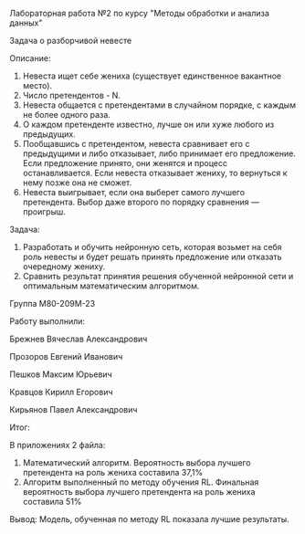 Лабораторная работа №2 по курсу "Методы обработки и анализа данных"

Задача о разборчивой невесте

Описание:
1. Невеста ищет себе жениха (существует единственное вакантное место).
2. Число претендентов - N.
3. Невеста общается с претендентами в случайном порядке, с каждым не более одного раза.
4. О каждом претенденте известно, лучше он или хуже любого из предыдущих.
5. Пообщавшись с претендентом, невеста сравнивает его с предыдущими и либо отказывает, либо принимает его предложение. Если предложение принято, они женятся и процесс останавливается. Если невеста отказывает жениху, то вернуться к нему позже она не сможет.
6. Невеста выигрывает, если она выберет самого лучшего претендента. Выбор даже второго по порядку сравнения — проигрыш.

Задача:
1. Разработать и обучить нейронную сеть, которая возьмет на себя роль невесты и будет решать принять предложение или отказать очередному жениху.
2. Сравнить результат принятия решения обученной нейронной сети и оптимальным математическим алгоритмом.

Группа М80-209М-23

Работу выполнили:

Брежнев Вячеслав Александрович

Прозоров Евгений Иванович

Пешков Максим Юрьевич

Кравцов Кирилл Егорович

Кирьянов Павел Александрович

Итог:

В приложениях 2 файла:
1. Математический алгоритм. Вероятность выбора лучшего претендента на роль жениха составила 37,1%
2. Алгоритм выполненный по методу обучения RL. Финальная вероятность выбора лучшего претендента на роль жениха составила 51%

Вывод:
Модель, обученная по методу RL показала лучшие результаты.
